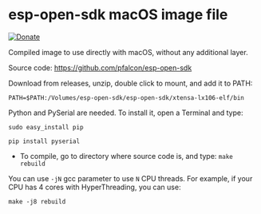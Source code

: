 # esp-open-sdk macOS image file

[![Donate](https://img.shields.io/badge/donate-PayPal-blue.svg)](https://paypal.me/ravensystem)

Compiled image to use directly with macOS, without any additional layer.

Source code: https://github.com/pfalcon/esp-open-sdk

Download from releases, unzip, double click to mount, and add it to PATH:

`PATH=$PATH:/Volumes/esp-open-sdk/esp-open-sdk/xtensa-lx106-elf/bin`

Python and PySerial are needed. To install it, open a Terminal and type:

`sudo easy_install pip`

`pip install pyserial`

* To compile, go to directory where source code is, and type:
`make rebuild`

You can use `-jN` gcc parameter to use `N` CPU threads.
For example, if your CPU has 4 cores with HyperThreading, you can use:

`make -j8 rebuild`
